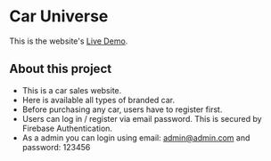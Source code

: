 # Car Universe

This is the website's [Live Demo](https://car-sales-auth-f7b5f.web.app/).

## About this project

- This is a car sales website.
- Here is available all types of branded car.
- Before purchasing any car, users have to register first.
- Users can log in / register via email password. This is secured by Firebase Authentication.
- As a admin you can login using email: admin@admin.com and password: 123456
